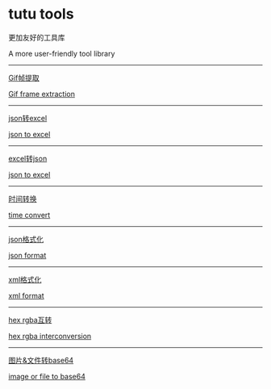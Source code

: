 # tutu tools
更加友好的工具库

A more user-friendly tool library

-------------------------
[Gif帧提取](https://tutu-tools.netlify.app/?v=gif)

[Gif frame extraction](https://tutu-tools.netlify.app/?v=gif)


-------------------------
[json转excel](https://tutu-tools.netlify.app/?v=json-to-excel)

[json to excel](https://tutu-tools.netlify.app/?v=json-to-excel)


-------------------------
[excel转json](https://tutu-tools.netlify.app/?v=excel-to-json)

[json to excel](https://tutu-tools.netlify.app/?v=excel-to-json)


-------------------------
[时间转换](https://tutu-tools.netlify.app/?v=time-convert)

[time convert](https://tutu-tools.netlify.app/?v=time-convert)

-------------------------
[json格式化](https://tutu-tools.netlify.app/?v=json-format)

[json format](https://tutu-tools.netlify.app/?v=json-format)

-------------------------
[xml格式化](https://tutu-tools.netlify.app/?v=xml-format)

[xml format](https://tutu-tools.netlify.app/?v=xml-format)

-------------------------
[hex rgba互转](https://tutu-tools.netlify.app/?v=hex-rgba-convert)

[hex rgba interconversion](https://tutu-tools.netlify.app/?v=hex-rgba-convert)

-------------------------
[图片&文件转base64](https://tutu-tools.netlify.app/?v=file-to-base64)

[image or file to base64](https://tutu-tools.netlify.app/?v=file-to-base64)
